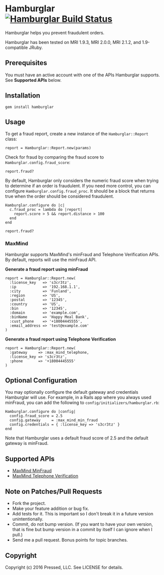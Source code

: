 # Hamburglar [![Hamburglar Build Status][Build Icon]][Build Status]

Hamburglar helps you prevent fraudulent orders.

Hamburglar has been tested on MRI 1.9.3, MRI 2.0.0, MRI 2.1.2, and
1.9-compatible JRuby.

[Build Icon]: https://secure.travis-ci.org/pressednet/hamburglar.png?branch=master
[Build Status]: http://travis-ci.org/pressednet/hamburglar

## Prerequisites

You must have an active account with one of the APIs Hamburglar
supports. See **Supported APIs** below.

## Installation

    gem install hamburglar

## Usage

To get a fraud report, create a new instance of the `Hamburglar::Report`
class:

    report = Hamburglar::Report.new(params)

Check for fraud by comparing the fraud score to
`Hamburglar.config.fraud_score`:

    report.fraud?

By default, Hamburglar only considers the numeric fraud score when
trying to determine if an order is fraudulent. If you need more control,
you can configure `Hamburglar.config.fraud_proc`. It should be a block
that returns true when the order should be considered fraudulent.

    Hamburglar.configure do |c|
      c.fraud_proc = lambda do |report|
        report.score > 5 && report.distance > 100
      end
    end

    report.fraud?

### MaxMind

Hamburglar supports MaxMind's minFraud and Telephone Verification APIs.
By default, reports will use the minFraud API.

**Generate a fraud report using minFraud**

    report = Hamburglar::Report.new(
      :license_key   => 's3cr3tz',
      :ip            => '192.168.1.1',
      :city          => 'Funland',
      :region        => 'US',
      :postal        => '12345',
      :country       => 'US',
      :bin           => '12345',
      :domain        => 'example.com',
      :binName       => 'Happy Meal Bank',
      :cust_phone    => '+18004445555',
      :email_address => 'test@example.com'
    )

**Generate a fraud report using Telephone Verification**

    report = Hamburglar::Report.new(
      :gateway     => :max_mind_telephone,
      :license_key => 's3cr3tz',
      :phone       => '+18004445555'
    )

## Optional Configuration

You may optionally configure the default gateway and credentials
Hamburglar will use. For example, in a Rails app where you always
used minFraud, you can add the following to
`config/initializers/hamburglar.rb`:

    Hamburglar.configure do |config|
      config.fraud_score = 2.5
      config.gateway     = :max_mind_min_fraud
      config.credentials = { :license_key => 's3cr3tz' }
    end

Note that Hamburglar uses a default fraud score of 2.5 and the default
gateway is minFraud.

## Supported APIs

* [MaxMind MinFraud](http://dev.maxmind.com/minfraud/)
* [MaxMind Telephone Verification](https://www.maxmind.com/en/telephone_api)

## Note on Patches/Pull Requests

* Fork the project.
* Make your feature addition or bug fix.
* Add tests for it. This is important so I don't break it in a future version
  unintentionally.
* Commit, do not bump version. (If you want to have your own version, that is
  fine but bump version in a commit by itself I can ignore when I pull.)
* Send me a pull request. Bonus points for topic branches.

## Copyright

Copyright (c) 2016 Pressed, LLC. See LICENSE for details.
